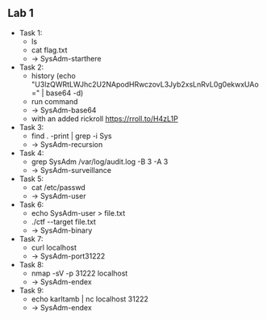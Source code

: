 ## Lab 1

* Task 1:
    *  ls
    *  cat flag.txt
    * -> SysAdm-starthere
*  Task 2:
    *  history (echo "U3lzQWRtLWJhc2U2NApodHRwczovL3Jyb2xsLnRvL0g0ekwxUAo=" | base64 -d)
    *  run command
    * -> SysAdm-base64 
    * with an added rickroll https://rroll.to/H4zL1P
*  Task 3:
    *   find . -print | grep -i Sys
    *  -> SysAdm-recursion
*  Task 4:
    *  grep SysAdm /var/log/audit.log -B 3 -A 3
    * -> SysAdm-surveillance
*  Task 5:
    *  cat /etc/passwd
    *  -> SysAdm-user
*  Task 6:
    *  echo SysAdm-user > file.txt
    *  ./ctf --target file.txt
    *  -> SysAdm-binary
*  Task 7:
    *  curl localhost
    *  -> SysAdm-port31222
*  Task 8:
    *  nmap -sV -p 31222 localhost
    *  -> SysAdm-endex
*  Task 9:
    *   echo karltamb | nc localhost 31222
    *   -> SysAdm-endex
